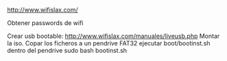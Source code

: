 http://www.wifislax.com/

Obtener passwords de wifi


Crear usb bootable:
http://www.wifislax.com/manuales/liveusb.php
Montar la iso.
Copar los ficheros a un pendrive FAT32
ejecutar boot/bootinst.sh dentro del pendrive
sudo bash bootinst.sh
